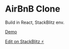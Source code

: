 # AirBnB Clone

Build in React, StackBlitz env.

[Demo](https://react-ls7hs6.stackblitz.io)

[Edit on StackBlitz ⚡️](https://stackblitz.com/edit/react-ls7hs6)
